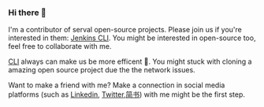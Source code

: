 ### Hi there 👋

<!--
**yJunS/yJunS** is a ✨ _special_ ✨ repository because its `README.md` (this file) appears on your GitHub profile.

Here are some ideas to get you started:

- 🔭 I’m currently working on ...
- 🌱 I’m currently learning ...
- 👯 I’m looking to collaborate on ...
- 🤔 I’m looking for help with ...
- 💬 Ask me about ...
- 📫 How to reach me: ...
- 😄 Pronouns: ...
- ⚡ Fun fact: ...
-->

I'm a contributor of serval open-source projects. Please join us if you're interested in them: [Jenkins CLI](https://github.com/jenkins-zh/jenkins-cli). You might be interested in open-source too, feel free to collaborate with me.

[CLI](https://github.com/topics/cli) always can make us be more efficent 🚀. You might stuck with cloning a amazing open source project due the the network issues. 

Want to make a friend with me? Make a connection in social media platforms (such as [Linkedin](https://www.linkedin.com/in/yjuns/), [Twitter](https://twitter.com/yJun_S),[简书](https://www.jianshu.com/u/8dfb6f741590)) with me might be the first step.

